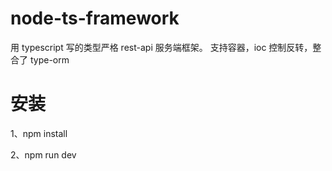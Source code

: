 # node-ts-framework

用 typescript 写的类型严格 rest-api 服务端框架。
支持容器，ioc 控制反转，整合了 type-orm

# 安装

1、npm install

2、npm run dev
